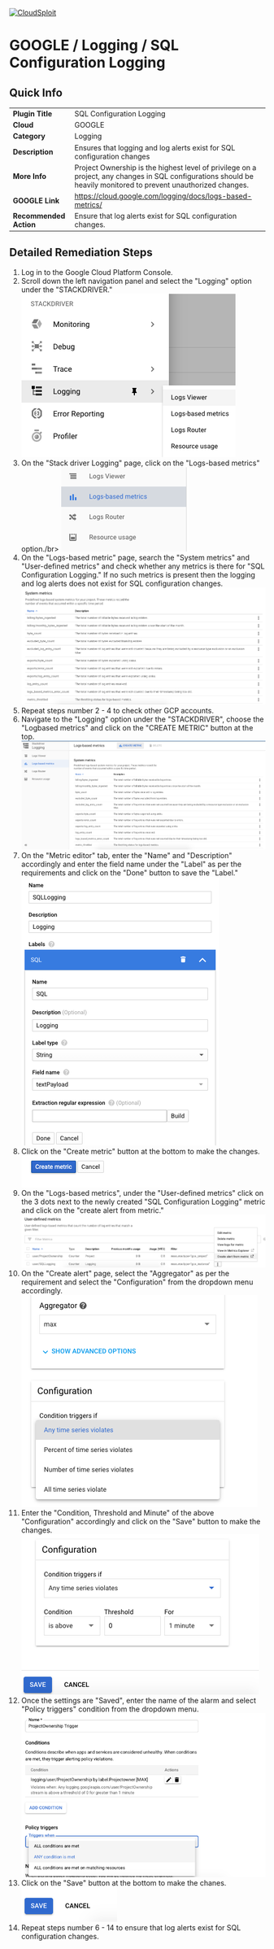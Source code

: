 [![CloudSploit](https://cloudsploit.com/img/logo-new-big-text-100.png "CloudSploit")](https://cloudsploit.com)

# GOOGLE / Logging / SQL Configuration Logging

## Quick Info

| | |
|-|-|
| **Plugin Title** | SQL Configuration Logging |
| **Cloud** | GOOGLE |
| **Category** | Logging |
| **Description** | Ensures that logging and log alerts exist for SQL configuration changes |
| **More Info** | Project Ownership is the highest level of privilege on a project, any changes in SQL configurations should be heavily monitored to prevent unauthorized changes. |
| **GOOGLE Link** | https://cloud.google.com/logging/docs/logs-based-metrics/ |
| **Recommended Action** | Ensure that log alerts exist for SQL configuration changes. |

## Detailed Remediation Steps
1. Log in to the Google Cloud Platform Console.
2. Scroll down the left navigation panel and select the "Logging" option under the "STACKDRIVER."</br> <img src="/resources/google/logging/sql-configuration-logging/step2.png"/>
3. On the "Stack driver Logging" page, click on the "Logs-based metrics" option./br> <img src="/resources/google/logging/sql-configuration-logging/step3.png"/>
4. On the "Logs-based metric" page, search the "System metrics" and "User-defined metrics" and check whether any metrics is there for "SQL Configuration Logging." If no such metrics is present then the logging and log alerts does not exist for SQL configuration changes.</br> <img src="/resources/google/logging/sql-configuration-logging/step4.png"/>
5. Repeat steps number 2 - 4 to check other GCP accounts.</br>
6. Navigate to the "Logging" option under the "STACKDRIVER", choose the "Logbased metrics" and click on the "CREATE METRIC" button at the top.</br> <img src="/resources/google/logging/sql-configuration-logging/step6.png"/>
7. On the "Metric editor" tab, enter the "Name" and "Description" accordingly and enter the field name under the "Label" as per the requirements and click on the "Done" button to save the "Label."</br> <img src="/resources/google/logging/sql-configuration-logging/step7.png"/>
8. Click on the "Create metric" button at the bottom to make the changes.</br> <img src="/resources/google/logging/sql-configuration-logging/step8.png"/>
9. On the "Logs-based metrics", under the "User-defined metrics" click on the 3 dots next to the newly created "SQL Configuration Logging" metric and click on the "create alert from metric."</br> <img src="/resources/google/logging/sql-configuration-logging/step9.png"/>
10. On the "Create alert" page, select the "Aggregator" as per the requirement and select the "Configuration" from the dropdown menu accordingly.</br> <img src="/resources/google/logging/sql-configuration-logging/step10.png"/>
11. Enter the "Condition, Threshold and Minute" of the above "Configuration" accordingly and click on the "Save" button to make the changes.</br> <img src="/resources/google/logging/sql-configuration-logging/step11.png"/>
12. Once the settings are "Saved", enter the name of the alarm and select "Policy triggers" condition from the dropdown menu.</br> <img src="/resources/google/logging/sql-configuration-logging/step12.png"/>
13. Click on the "Save" button at the bottom to make the chanes.</br> <img src="/resources/google/logging/sql-configuration-logging/step13.png"/>
14. Repeat steps number 6 - 14 to ensure that log alerts exist for SQL configuration changes.</br>

